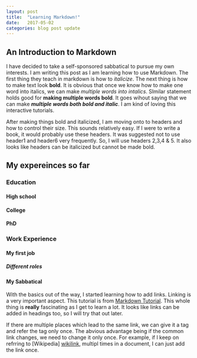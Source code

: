```yaml
---
layout: post
title:  "Learning Markdown!"
date:   2017-05-02 
categories: blog post update
---
```

## An Introduction to Markdown 
I have decided to take a self-sponsored sabbatical to pursue my own interests. I am writing this post as I am learning how to use Markdown. The first thing they teach in markdown is how to _italicize_. The next thing is how to make text look **bold**. It is obvious that once we know how to make one word into italics, we can make _multiple words into intalics_. SImilar statement holds good for **making multiple words bold**. It goes wihout saying that we can make **_multiple words both bold and italic_**. I am kind of loving this interactive tutorials.

After making things bold and italicized, I am moving onto to headers and how to control their size. This sounds relatively easy. If I were to write a book, it would probably use these headers. It was suggested not to use header1 and header6 very frequently. So, I will use headers 2,3,4 & 5. It also looks like headers can be italicized but cannot be made bold.

## My expereinces so far
### Education
#### High school
#### College
#### PhD
### Work Experience
#### My first job
##### _Different roles_
#### My Sabbatical

With the basics out of the way, I started learning how to add links. Linking is a very important aspect. This tutorial is from [Markdown Tutorial](www.markdowntutorial.com). This whole thing is **really** fascinating as I get to learn a lot. It looks like links can be added in headings too, so I will try that out later. 

If there are multiple places which lead to the same link, we can give it a tag and refer the tag only once. The abvious advantage being if the common link changes, we need to change it only once. For example, if I keep on refrring to [Wikipedia] [wikilink], multipl times in a document, I can just add the link once.

[wikilink]: https://en.wikipedia.org/wiki/Main_Page
